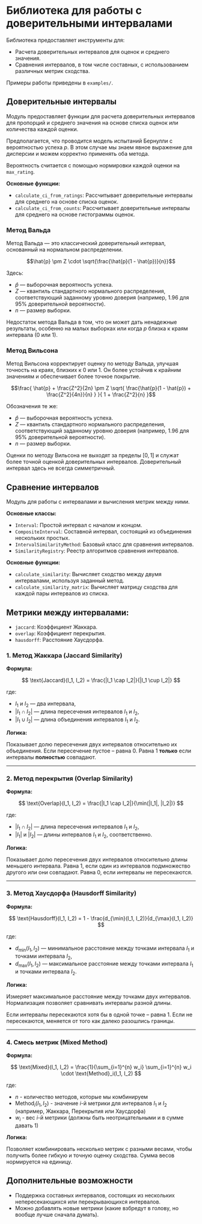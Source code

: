 # Библиотека для работы с доверительными интервалами

Библиотека предоставляет инструменты для:

- Расчета доверительных интервалов для оценок и среднего значения.
- Сравнения интервалов, в том числе составных, с использованием различных метрик сходства.

Примеры работы приведены в `examples/`.

## Доверительные интервалы

Модуль предоставляет функции для расчета доверительных интервалов для пропорций и среднего значения на основе списка оценок или количества каждой оценки. 

Предполагается, что проводится модель испытаний Бернулли с вероятностью успеха $p$. В этом случае мы знаем явное выражение для дисперсии и можем корректно применять оба метода. 

Вероятность считается с помощью нормировки каждой оценки на `max_rating`.

**Основные функции:**
- `calculate_ci_from_ratings`: Рассчитывает доверительные интервалы для среднего на основе списка оценок.
- `calculate_ci_from_counts`: Рассчитывает доверительные интервалы для среднего на основе гистограммы оценок.

### Метод Вальда

Метод Вальда — это классический доверительный интервал, основанный на нормальном распределении.

$$\hat{p} \pm Z \cdot \sqrt{\frac{\hat{p}(1 - \hat{p})}{n}}$$

Здесь:
   - $\hat{p}$ — выборочная вероятность успеха.
   - $Z$ — квантиль стандартного нормального распределения, соответствующий заданному уровню доверия (например, 1.96 для 95% доверительной вероятности).
   - $n$ — размер выборки.


Недостаток метода Вальда в том, что он может дать ненадежные результаты, особенно на малых выборках или когда $p$ близка к краям интервала (0 или 1).

### Метод Вильсона

Метод Вильсона корректирует оценку по методу Вальда, улучшая точность на краях, близких к 0 или 1. Он более устойчив к крайним значениям и обеспечивает более точное покрытие.

$$\frac{ \hat{p} + \frac{Z^2}{2n} \pm Z \sqrt{ \frac{\hat{p}(1 - \hat{p}) + \frac{Z^2}{4n}}{n} } }{ 1 + \frac{Z^2}{n} }$$

Обозначения те же:
   - $\hat{p}$ — выборочная вероятность успеха.
   - $Z$ — квантиль стандартного нормального распределения, соответствующий заданному уровню доверия (например, 1.96 для 95% доверительной вероятности).
   - $n$ — размер выборки.

Оценки по методу Вильсона не выходят за пределы $[0, 1]$ и служат более точной оценкой доверительных интервалов. Доверительный интервал здесь не всегда симметричный.


## Сравнение интервалов

Модуль для работы с интервалами и вычисления метрик между ними.

**Основные классы:**

- `Interval`: Простой интервал с началом и концом.
- `CompositeInterval`: Составной интервал, состоящий из объединения нескольких простых.
- `IntervalSimilarityMethod`: Базовый класс для сравнения интервалов.
- `SimilarityRegistry`: Реестр алгоритмов сравнения интервалов.

**Основные функции:**

- `calculate_similarity`: Вычисляет сходство между двумя интервалами, используя заданный метод.
- `calculate_similarity_matrix`: Вычисляет матрицу сходства для каждой пары интервалов из списка.

## Метрики между интервалами:

- `jaccard`: Коэффициент Жаккара.
- `overlap`: Коэффициент перекрытия.
- `hausdorff`: Расстояние Хаусдорфа.

### 1. **Метод Жаккара (Jaccard Similarity)**

**Формула:**

$$
\text{Jaccard}(I_1, I_2) = \frac{|I_1 \cap I_2|}{|I_1 \cup I_2|}
$$

где:
- $I_1$ и $I_2$ — два интервала,
- $|I_1 \cap I_2|$ — длина пересечения интервалов $I_1$ и $I_2$,
- $|I_1 \cup I_2|$ — длина объединения интервалов $I_1$ и $I_2$.

**Логика:**

Показывает долю пересечения двух интервалов относительно их объединения. Если пересечение пустое – равна 0. Равна 1 **только** если интервалы **полностью** совпадают.

---

### 2. **Метод перекрытия (Overlap Similarity)**

**Формула:**

$$
\text{Overlap}(I_1, I_2) = \frac{|I_1 \cap I_2|}{\min(|I_1|, |I_2|)}
$$

где:
- $|I_1 \cap I_2|$ — длина пересечения интервалов $I_1$ и $I_2$,
- $|I_1|$ и $|I_2|$ — длины интервалов $I_1$ и $I_2$, соответственно.

**Логика:**

Показывает долю пересечения двух интервалов относительно длины меньшего интервала. Равна 1, если один из интервалов подмножество другого или они совпадают. Равна 0, если интервалы не пересекаются.

---

### 3. **Метод Хаусдорфа (Hausdorff Similarity)**

**Формула:**

$$
\text{Hausdorff}(I_1, I_2) = 1 - \frac{d_{\min}(I_1, I_2)}{d_{\max}(I_1, I_2)}
$$

где:
- $d_{\min}(I_1, I_2)$ — минимальное расстояние между точками интервала $I_1$ и точками интервала $I_2$,
- $d_{\max}(I_1, I_2)$ — максимальное расстояние между точками интервала $I_1$ и точками интервала $I_2$.

**Логика:**

Измеряет максимальное расстояние между точками двух интервалов. Нормализация позволяет сравнивать интервалы разной длины.

Если интервалы пересекаются хотя бы в одной точке – равна 1. Если не пересекаются, меняется от того как далеко разошлись границы.

---

### 4. Смесь метрик (Mixed Method)

**Формула:**

$$
\text{Mixed}(I_1, I_2) = \frac{1}{\sum_{i=1}^{n} w_i} \sum_{i=1}^{n} w_i \cdot \text{Method}_i(I_1, I_2)
$$

где:

- $n$ - количество методов, которые мы комбинируем
- $\text{Method}_i(I_1, I_2)$ - значение $i$-й метрики для интервалов $I_1$ и $I_2$ (например, Жаккара, Перекрытия или Хаусдорфа)
- $w_i$ - вес $i$-й метрики (должны быть неотрицательными и в сумме давать 1)

**Логика:**

Позволяет комбинировать несколько метрик с разными весами, чтобы получить более гибкую и точную оценку сходства. Сумма весов нормируется на единицу.


## Дополнительные возможности

- Поддержка составных интервалов, состоящих из нескольких непересекающихся или перекрывающихся интервалов.
- Можно добавлять новые метрики (какие взбредут в голову, но вообще лучше сначала думать).
